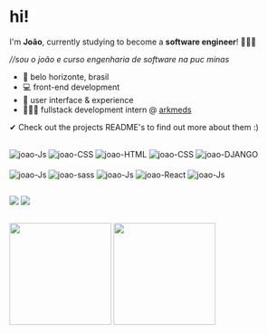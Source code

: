 # hi!

I'm **João**, currently studying to become a **software engineer**! 👨🏽‍💻

*//sou o joão e curso engenharia de software na puc minas* 

- 📍   belo horizonte, brasil
- 💻 front-end development 
-  🎨 user interface & experience
- 👨🏽‍💻  fullstack development intern @ [arkmeds](https://www.arkmeds.com.br/) 

✔ Check out the projects README's to find out more about them :)

## 
<div style="display: inline_block">
 <img align="center" alt="joao-Js"  src="https://img.shields.io/badge/React-20232A?style=for-the-badge&logo=react&logoColor=61DAFB">
  <img align="center" alt="joao-CSS"  src="https://img.shields.io/badge/JavaScript-F7DF1E?style=for-the-badge&logo=javascript&logoColor=black">
  <img align="center" alt="joao-HTML"  src="https://img.shields.io/badge/HTML5-E34F26?style=for-the-badge&logo=html5&logoColor=white">
  <img align="center" alt="joao-CSS"  src="https://img.shields.io/badge/CSS3-1572B6?style=for-the-badge&logo=css3&logoColor=white">
 <img align="center" alt="joao-DJANGO"  src="https://img.shields.io/badge/Django-092E20?style=for-the-badge&logo=django&logoColor=green"><br> <br>
 <img align="center" alt="joao-Js"  src="https://img.shields.io/badge/styled--components-DB7093?style=for-the-badge&logo=styled-components&logoColor=white"> 
 <img align="center" alt="joao-sass"  src="https://img.shields.io/badge/Sass-CC6699?style=for-the-badge&logo=sass&logoColor=white">
  <img align="center" alt="joao-Js"  src="https://img.shields.io/badge/Bootstrap-563D7C?style=for-the-badge&logo=bootstrap&logoColor=white">  
 <img align="center" alt="joao-React"  src="https://img.shields.io/badge/Python-3776AB?style=for-the-badge&logo=python&logoColor=white">  
  <img align="center" alt="joao-Js"  src="https://img.shields.io/badge/Git-F05032?style=for-the-badge&logo=git&logoColor=white"> 
   
   
</div>

##
 
<div>

  <a href = "mailto: jpmairinque@gmail.com"><img src="https://img.shields.io/badge/-Gmail-%23EA4335?style=for-the-badge&logo=gmail&logoColor=white" target="_blank"></a>
  <a href="https://www.linkedin.com/in/jo%C3%A3o-pedro-mairinque-3a02551b9/" target="_blank"><img src="https://img.shields.io/badge/-LinkedIn-%230077B5?style=for-the-badge&logo=linkedin&logoColor=white" target="_blank"></a>
 </div>
 
 ##
 
<div> 
 <img height="180em" src="https://github-readme-stats.vercel.app/api?username=jpmairinque&show_icons=true&theme=vue-dark&include_all_commits=true&count_private=true"/>
 <img height="180em" src="https://github-readme-stats.vercel.app/api/top-langs/?username=jpmairinque&layout=compact&langs_count=16&theme=vue-dark"/>
</div>
